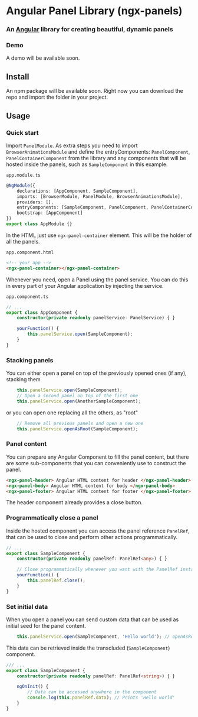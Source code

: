 # Angular Panel Library (ngx-panels)
### An [Angular](https://angular.io/) library for creating beautiful, dynamic panels

### Demo
A demo will be available soon.

## Install
An npm package will be available soon. Right now you can download the repo and import the folder in your project.

## Usage

### Quick start
Import `PanelModule`.
As extra steps you need to import `BrowserAnimationsModule` and define the entryComponents: `PanelComponent`, `PanelContainerComponent` from the library and any components that will be hosted inside the panels, such as `SampleComponent` in this example.

`app.module.ts`
```typescript
@NgModule({
    declarations: [AppComponent, SampleComponent],
    imports: [BrowserModule, PanelModule, BrowserAnimationsModule],
    providers: [],
    entryComponents: [SampleComponent, PanelComponent, PanelContainerComponent],
    bootstrap: [AppComponent]
})
export class AppModule {}
```

In the HTML just use `ngx-panel-container` element. This will be the holder of all the panels.

`app.component.html`
```html
<!-- your app -->
<ngx-panel-container></ngx-panel-container>
```

Whenever you need, open a Panel using the panel service. You can do this in every part of your Angular application by injecting the service.

`app.component.ts`
```typescript
// ...
export class AppComponent {
    constructor(private readonly panelService: PanelService) { }

    yourFunction() {
        this.panelService.open(SampleComponent);
    }
}
```

### Stacking panels
You can either open a panel on top of the previously opened ones (if any), stacking them
```typescript
    this.panelService.open(SampleComponent);
    // Open a second panel on top of the first one
    this.panelService.open(AnotherSampleComponent);
```

or you can open one replacing all the others, as "root"
```typescript
    // Remove all previous panels and open a new one
    this.panelService.openAsRoot(SampleComponent);
```

### Panel content
You can prepare any Angular Component to fill the panel content, but there are some sub-components that you can conveniently use to construct the panel.
```html
<ngx-panel-header> Angular HTML content for header </ngx-panel-header>
<ngx-panel-body> Angular HTML content for body </ngx-panel-body>
<ngx-panel-footer> Angular HTML content for footer </ngx-panel-footer>
```
The header component already provides a close button.

### Programmatically close a panel
Inside the hosted component you can access the panel reference `PanelRef`, that can be used to close and perform other actions programmatically.
```typescript
// ...
export class SampleComponent {
    constructor(private readonly panelRef: PanelRef<any>) { }

    // Close programmatically whenever you want with the PanelRef instance
    yourFunction() {
        this.panelRef.close();
    }
}
```

### Set initial data
When you open a panel you can send custom data that can be used as initial seed for the panel content.
```typescript
    this.panelService.open(SampleComponent, 'Hello world'); // openAsRoot offers the same possibility
```
This data can be retrieved inside the transcluded (`SampleComponent`) component.
```typescript
/// ...
export class SampleComponent {
    constructor(private readonly panelRef: PanelRef<string>) { }

    ngOnInit() {
        // Data can be accessed anywhere in the component
        console.log(this.panelRef.data); // Prints 'Hello world'
    }
}
```
